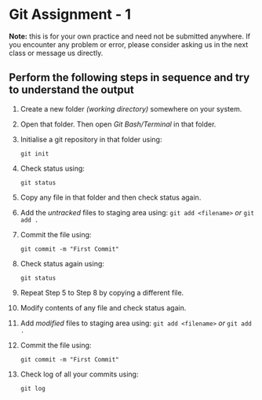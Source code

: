 # Git Assignment - 1

**Note:** this is for your own practice and need not be submitted anywhere. If you encounter any problem or error, please consider asking us in the next class or message us directly.

## Perform the following steps in sequence and try to understand the output

1. Create a new folder *(working directory)* somewhere on your system.

2. Open that folder. Then open *Git Bash/Terminal* in that folder.

3. Initialise a git repository in that folder using:
    ```
    git init
    ```
4. Check status using:
    ```
    git status
    ```
5. Copy any file in that folder and then check status again.

6. Add the *untracked* files to staging area using:
	`git add <filename>` *or* `git add .`

7. Commit the file using:
	```
	git commit -m "First Commit"
	```

8. Check status again using:
	```
	git status
	```

9. Repeat Step 5 to Step 8 by copying a different file.

10. Modify contents of any file and check status again.

11. Add *modified* files to staging area using:
 	`git add <filename>` *or* `git add .`

12. Commit the file using:
	```
	git commit -m "First Commit"
	```

13. Check log of all your commits using:
	```
	git log
	```